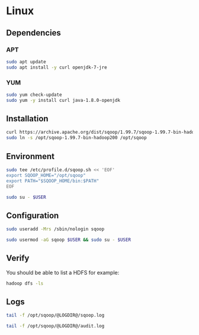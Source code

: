 # Linux

## Dependencies

### APT

```sh
sudo apt update
sudo apt install -y curl openjdk-7-jre
```

### YUM

```sh
sudo yum check-update
sudo yum -y install curl java-1.8.0-openjdk
```

## Installation

```sh
curl https://archive.apache.org/dist/sqoop/1.99.7/sqoop-1.99.7-bin-hadoop200.tar.gz | sudo tar -xzC /opt
sudo ln -s /opt/sqoop-1.99.7-bin-hadoop200 /opt/sqoop
```

## Environment

```sh
sudo tee /etc/profile.d/sqoop.sh << 'EOF'
export SQOOP_HOME="/opt/sqoop"
export PATH="$SQOOP_HOME/bin:$PATH"
EOF
```

```sh
sudo su - $USER
```

## Configuration

```sh
sudo useradd -Mrs /sbin/nologin sqoop
```

```sh
sudo usermod -aG sqoop $USER && sudo su - $USER
```

## Verify

You should be able to list a HDFS for example:

```sh
hadoop dfs -ls
```

## Logs

```sh
tail -f /opt/sqoop/@LOGDIR@/sqoop.log
```

```sh
tail -f /opt/sqoop/@LOGDIR@/audit.log
```
